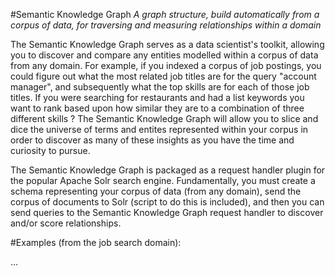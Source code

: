 #Semantic Knowledge Graph
*A graph structure, build automatically from a corpus of data, for traversing and measuring relationships within a domain*

The Semantic Knowledge Graph serves as a data scientist's toolkit, allowing you to discover and compare any entities modelled within a corpus of data from any domain. For example, if you indexed a corpus of job postings, you could figure out what the most related job titles are for the query "account manager", and subsequently what the top skills are for each of those job titles. If you were searching for restaurants and had a list keywords you want to rank based upon how similar they are to a combination of three different skills ? The Semantic Knowledge Graph will allow you to slice and dice the universe of terms and entites represented within your corpus in order to discover as many of these insights as you have the time and curiosity to pursue.

The Semantic Knowledge Graph is packaged as a request handler plugin for the popular Apache Solr search engine. Fundamentally, you must create a schema representing your corpus of data (from any domain), send the corpus of documents to Solr (script to do this is included), and then you can send queries to the Semantic Knowledge Graph request handler to discover and/or score relationships.

#Examples (from the job search domain):

...

